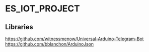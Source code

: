 # ES_IOT_PROJECT

## Libraries

https://github.com/witnessmenow/Universal-Arduino-Telegram-Bot
https://github.com/bblanchon/ArduinoJson
